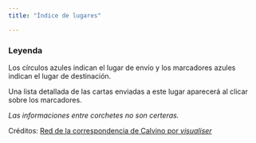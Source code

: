 ```yaml
---
title: "Índice de lugares"

---
```


### Leyenda
Los círculos azules indican el lugar de envío y los marcadores azules indican el lugar de destinación.

Una lista detallada de las cartas enviadas a este lugar aparecerá al clicar sobre los marcadores.

*Las informaciones entre corchetes no son certeras.*



<div style="width:100%"> <!-- Only change the number in the next 3 divs' ids when updating along with what's inside the script type="module" tag-->
<div id="observablehq-viewof-date-d1495a01"></div>
<div id="observablehq-carte-d1495a01"></div>
<div id="observablehq-activate-d1495a01" class="cacher"></div>
<p>Créditos: <a href="https://observablehq.com/d/de8c36a8a2970791@2613">Red de la correspondencia de Calvino por <em>visualiser</em></a></p>

<link rel="stylesheet" href="https://cdn.jsdelivr.net/npm/@observablehq/inspector@5/dist/inspector.css">
<link rel="stylesheet" href="https://unpkg.com/leaflet@1.9.4/dist/leaflet.css" integrity="sha256-p4NxAoJBhIIN+hmNHrzRCf9tD/miZyoHS5obTRR9BMY=" crossorigin=""/>
<script src="https://unpkg.com/leaflet@1.9.4/dist/leaflet.js"
     integrity="sha256-20nQCchB9co0qIjJZRGuk2/Z9VM+kNiyxNV1lvTlZBo="
     crossorigin=""></script>
<script type="module">
import {Runtime, Inspector} from "https://cdn.jsdelivr.net/npm/@observablehq/runtime@5/dist/runtime.js";
import define from "https://api.observablehq.com/d/de8c36a8a2970791@2617.js?v=4";
new Runtime().module(define, name => {
  if (name === "viewof date") return new Inspector(document.querySelector("#observablehq-viewof-date-d1495a01"));
  if (name === "carte") return new Inspector(document.querySelector("#observablehq-carte-d1495a01"));
  if (name === "activate") return new Inspector(document.querySelector("#observablehq-activate-d1495a01"));
  return ["mapViz","arrow"].includes(name);
});
</script>
<style>
  /*#europe{
    width:100%;
    background-color:transparent !important;
  }*/
.cacher{
  display:none;}
form button{
  width:5rem !important;
}
  </style>
  </div>

  